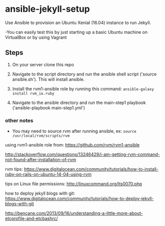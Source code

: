 # ansible-jekyll-setup

Use Ansible to provision an Ubuntu Xenial (16.04) instance to run Jekyll.

-You can easily test this by just starting up a basic Ubuntu machine on VirtualBox or by using Vagrant

## Steps

1. On your server clone this repo

2. Navigate to the script directory and run the ansible shell script ('source ansible.sh'). This will install ansible.

3. Install the rvm1-ansible role by running this command: ```ansible-galaxy install rvm_io.ruby```

4. Navigate to the ansible directory and run the main-step1 playbook ('ansible-playbook main-step1.yml')


### other notes

- You may need to source rvm after running ansible, ex: ```source /usr/local/rvm/scripts/rvm```

using rvm1-ansible role from:  https://github.com/rvm/rvm1-ansible

http://stackoverflow.com/questions/13246429/i-am-getting-rvm-command-not-found-after-installation-of-rvm

rvm tips: https://www.digitalocean.com/community/tutorials/how-to-install-ruby-on-rails-on-ubuntu-14-04-using-rvm

tips on Linux file permissions: http://linuxcommand.org/lts0070.php

how to deploy jekyll blogs with git: https://www.digitalocean.com/community/tutorials/how-to-deploy-jekyll-blogs-with-git

http://bencane.com/2013/09/16/understanding-a-little-more-about-etcprofile-and-etcbashrc/
